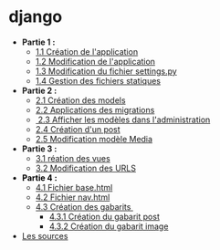 # django
<ul>
<li><strong>Partie 1 :&nbsp;</strong>
<ul>
<li><a href="#create_app">1.1 Cr&eacute;ation de l'application</a></li>
<li><a href="#update_app">1.2 Modification de l'application</a></li>
<li><a href="#update_setting">1.3 Modification du fichier settings.py</a></li>
<li><a href="#static_files">1.4 Gestion des fichiers statiques </a></li>
</ul>
</li>
<li><strong>Partie 2 :&nbsp;</strong>
<ul>
<li><a href="#create_models">2.1 Cr&eacute;ation des models</a></li>
<li><a href="#app_migrate">2.2 Applications des migrations </a></li>
<li><a href="#model_admin">&nbsp;2.3 Afficher les mod&egrave;les dans l'administration</a></li>
<li><a href="#create_post">2.4 Cr&eacute;ation d'un post </a></li>
<li><a href="#update_model_media">2.5 Modification mod&egrave;le Media</a></li>
</ul>
</li>
<li><strong>Partie 3 :&nbsp;</strong>
<ul>
<li><a href="#create_views">3.1&nbsp;</a><a href="#create_views">r&eacute;ation des vues</a></li>
<li><span style="color: #000000;"><a href="#update_urls">3.2 Modification des URLS </a></span></li>
</ul>
</li>
<li><strong><span style="color: #000000;">Partie 4 :</span></strong>
<ul>
<li><span style="color: #000000;"><a href="#base_html">4.1 Fichier base.html</a></span></li>
<li><span style="color: #000000;"><a href="#nav_">4.2 Fichier nav.html</a></span></li>
<li><span style="color: #000000;"><a href="#gabarit">4.3 Cr&eacute;ation des gabarits&nbsp;</a></span>
<ul>
<li><span ><a href="#posts_gabarit">4.3.1 Cr&eacute;ation du gabarit post </a></span></li>
<li><span><a href="#gabarit_image">4.3.2 Cr&eacute;ation du gabarit image</a></span></li>
</ul>
</li>
</ul>
</li>
<li><span><a href="#sources">Les sources</a></span></li>
</ul>
